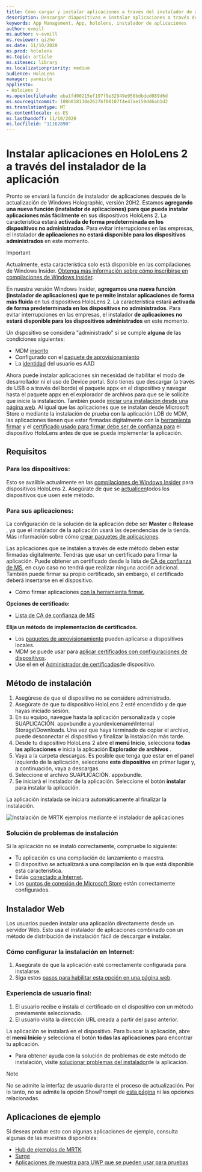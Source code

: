 ```yaml
---
title: Cómo cargar y instalar aplicaciones a través del instalador de aplicaciones de HoloLens 2
description: Descargar diapositivas e instalar aplicaciones a través de la interfaz de usuario
keywords: App Management, App, hololens, instalador de aplicaciones
author: evmill
ms.author: v-evmill
ms.reviewer: qizho
ms.date: 11/10/2020
ms.prod: hololens
ms.topic: article
ms.sitesec: library
ms.localizationpriority: medium
audience: HoloLens
manager: yannisle
appliesto:
- HoloLens 2
ms.openlocfilehash: eba1fd00215ef197f9e32949e958bdbded089d6d
ms.sourcegitcommit: 108b818130e2627bf08107f4e47ae159dd6ab1d2
ms.translationtype: MT
ms.contentlocale: es-ES
ms.lasthandoff: 11/10/2020
ms.locfileid: "11162890"
---
```

# Instalar aplicaciones en HoloLens 2 a través del instalador de la aplicación


Pronto se enviará la función de instalador de aplicaciones después de la actualización de Windows Holographic, versión 20H2. Estamos **agregando una nueva función (instalador de aplicaciones) para que pueda instalar aplicaciones más fácilmente** en sus dispositivos HoloLens 2. La característica estará **activada de forma predeterminada en los dispositivos no administrados**. Para evitar interrupciones en las empresas, el instalador **de aplicaciones no estará disponible para los dispositivos administrados** en este momento.  

> [!IMPORTANT]
> Actualmente, esta característica solo está disponible en las compilaciones de Windows Insider. [Obtenga más información sobre cómo inscribirse en compilaciones de Windows Insider](hololens-insider.md).

En nuestra versión Windows Insider, **agregamos una nueva función (instalador de aplicaciones) que te permite instalar aplicaciones de forma más fluida** en tus dispositivos HoloLens 2. La característica estará **activada de forma predeterminada en los dispositivos no administrados**. Para evitar interrupciones en las empresas, el instalador **de aplicaciones no estará disponible para los dispositivos administrados** en este momento.  

Un dispositivo se considera "administrado" si se cumple **alguna** de las condiciones siguientes:
- MDM [inscrito](hololens-enroll-mdm.md)
- Configurado con el [paquete de aprovisionamiento](hololens-provisioning.md)
- La [identidad](hololens-identity.md) del usuario es AAD

Ahora puede instalar aplicaciones sin necesidad de habilitar el modo de desarrollador ni el uso de Device portal.  Solo tienes que descargar (a través de USB o a través del borde) el paquete appx en el dispositivo y navegar hasta el paquete appx en el explorador de archivos para que se le solicite que inicie la instalación.  También puede [iniciar una instalación desde una página web](https://docs.microsoft.com/windows/msix/app-installer/installing-windows10-apps-web).  Al igual que las aplicaciones que se instalan desde Microsoft Store o mediante la instalación de prueba con la aplicación LOB de MDM, las aplicaciones tienen que estar firmadas digitalmente con la [herramienta firmar](https://docs.microsoft.com/windows/win32/appxpkg/how-to-sign-a-package-using-signtool) y el [certificado usado para firmar debe ser de confianza para](https://docs.microsoft.com/windows/win32/appxpkg/how-to-sign-a-package-using-signtool#security-considerations) el dispositivo HoloLens antes de que se pueda implementar la aplicación.   

## Requisitos

### Para los dispositivos: 
Esto se avalible actualmente en las [compilaciones de Windows Insider](hololens-insider.md) para dispositivos HoloLens 2. Asegúrate de que se [actualicen](hololens-update-hololens.md)todos los dispositivos que usen este método. 

### Para sus aplicaciones: 
La configuración de la solución de la aplicación debe ser **Master** o **Release** , ya que el instalador de la aplicación usará las dependencias de la tienda. Más información sobre cómo [crear paquetes de aplicaciones](https://docs.microsoft.com/windows/msix/app-installer/create-appinstallerfile-vs).

Las aplicaciones que se instalen a través de este método deben estar firmadas digitalmente. Tendrás que usar un certificado para firmar la aplicación. Puede obtener un certificado desde la lista de [CA de confianza de MS](https://ccadb-public.secure.force.com/microsoft/IncludedCACertificateReportForMSFT), en cuyo caso no tendrá que realizar ninguna acción adicional. También puede firmar su propio certificado, sin embargo, el certificado deberá insertarse en el dispositivo. 
- Cómo firmar aplicaciones [con la herramienta firmar.](https://docs.microsoft.com/windows/win32/appxpkg/how-to-sign-a-package-using-signtool)

**Opciones de certificado:** 
- [Lista de CA de confianza de MS](https://ccadb-public.secure.force.com/microsoft/IncludedCACertificateReportForMSFT)

**Elija un método de implementación de certificados.** 
- Los [paquetes de aprovisionamiento](hololens-provisioning.md) pueden aplicarse a dispositivos locales.
- MDM se puede usar para [aplicar certificados con configuraciones de dispositivos](https://docs.microsoft.com/mem/intune/protect/certificates-configure).
- Use el en el [Administrador de certificados](certificate-manager.md)de dispositivo. 

## Método de instalación

1.  Asegúrese de que el dispositivo no se considere administrado.
1.  Asegúrate de que tu dispositivo HoloLens 2 esté encendido y de que hayas iniciado sesión.
1.  En su equipo, navegue hasta la aplicación personalizada y copie SUAPLICACIÓN. appxbundle a yourdevicename\Internal Storage\Downloads. 
    Una vez que haya terminado de copiar el archivo, puede desconectar el dispositivo y finalizar la instalación más tarde.
1.  Desde tu dispositivo HoloLens 2 abre el **menú Inicio**, selecciona **todas las aplicaciones** e inicia la aplicación **Explorador de archivos** .
1.  Vaya a la carpeta descargas. Es posible que tenga que estar en el panel izquierdo de la aplicación, seleccione **este dispositivo** en primer lugar y, a continuación, vaya a descargas.
1.  Seleccione el archivo SUAPLICACIÓN. appxbundle. 
1.  Se iniciará el instalador de la aplicación. Seleccione el botón **instalar** para instalar la aplicación. 

La aplicación instalada se iniciará automáticamente al finalizar la instalación. 

![Instalación de MRTK ejemplos mediante el instalador de aplicaciones](images/hololens-app-installer-picture.jpg)

### Solución de problemas de instalación
Si la aplicación no se instaló correctamente, compruebe lo siguiente:
-   Tu aplicación es una compilación de lanzamiento o maestra.
- El dispositivo se actualizará a una compilación en la que está disponible esta característica. 
-   Estás [conectado a Internet](hololens-network.md).
-   Los [puntos de conexión de Microsoft Store](hololens-offline.md) están correctamente configurados.  

## Instalador Web

Los usuarios pueden instalar una aplicación directamente desde un servidor Web. Esto usa el instalador de aplicaciones combinado con un método de distribución de instalación fácil de descargar e instalar. 

### Cómo configurar la instalación en Internet:
1.  Asegúrate de que la aplicación esté correctamente configurada para instalarse.
1.  Siga estos [pasos para habilitar esta opción en una página web](https://docs.microsoft.com/windows/msix/app-installer/installing-windows10-apps-web#how-to-enable-this-on-a-webpage). 

### Experiencia de usuario final:
1. El usuario recibe e instala el certificado en el dispositivo con un método previamente seleccionado. 
1. El usuario visita la dirección URL creada a partir del paso anterior.

La aplicación se instalará en el dispositivo. Para buscar la aplicación, abre el **menú Inicio** y selecciona el botón **todas las aplicaciones** para encontrar tu aplicación. 

-   Para obtener ayuda con la solución de problemas de este método de instalación, visite [solucionar problemas del instalador](https://docs.microsoft.com/windows/msix/app-installer/troubleshoot-appinstaller-issues)de la aplicación. 

> [!NOTE]
> No se admite la interfaz de usuario durante el proceso de actualización. Por lo tanto, no se admite la opción ShowPrompt de [esta página](https://docs.microsoft.com/windows/msix/app-installer/update-settings) ni las opciones relacionadas.

## Aplicaciones de ejemplo

Si deseas probar esto con algunas aplicaciones de ejemplo, consulta algunas de las muestras disponibles:
- [Hub de ejemplos de MRTK](https://microsoft.github.io/MixedRealityToolkit-Unity/Documentation/README_ExampleHub.html)
- [Surge](https://docs.microsoft.com/windows/mixed-reality/develop/unity/sampleapp-surfaces)
- [Aplicaciones de muestra para UWP que se pueden usar para pruebas](https://github.com/microsoft/Windows-universal-samples/tree/master/Samples)
